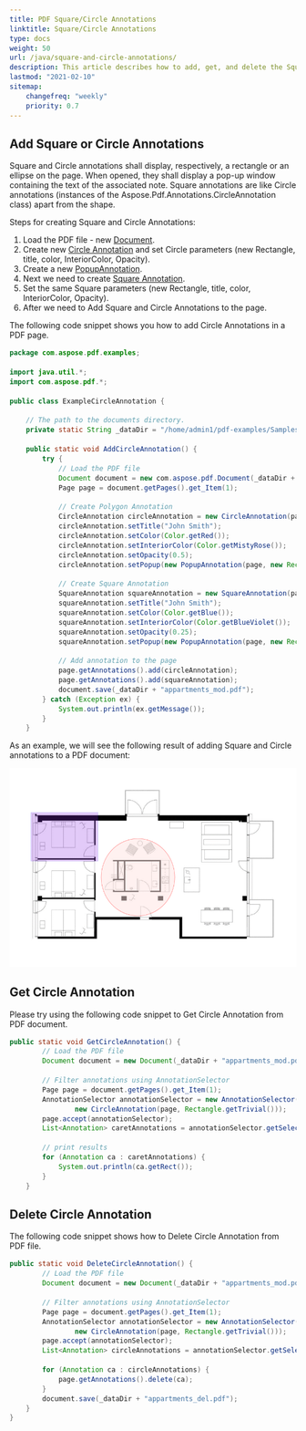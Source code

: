 ```yaml
---
title: PDF Square/Circle Annotations
linktitle: Square/Circle Annotations
type: docs
weight: 50
url: /java/square-and-circle-annotations/
description: This article describes how to add, get, and delete the Square and Circle annotations from your PDF document with Aspose.PDF for Java
lastmod: "2021-02-10"
sitemap:
    changefreq: "weekly"
    priority: 0.7
---
```


## Add Square or Circle Annotations

Square and Circle annotations shall display, respectively, a rectangle or an ellipse on the page. When opened, they shall display a pop-up window containing the text of the associated note.
Square annotations are like Circle annotations (instances of the Aspose.Pdf.Annotations.CircleAnnotation class) apart from the shape.

Steps for creating Square and Circle Annotations:

1. Load the PDF file - new [Document](https://apireference.aspose.com/pdf/java/com.aspose.pdf/Document).
1. Create new [Circle Annotation](https://apireference.aspose.com/pdf/java/com.aspose.pdf/circleannotation) and set Circle parameters (new Rectangle, title, color, InteriorColor, Opacity).
1. Create a new [PopupAnnotation](https://apireference.aspose.com/pdf/java/com.aspose.pdf/class-use/PopupAnnotation). 
1. Next we need to create [Square Annotation](https://apireference.aspose.com/pdf/java/com.aspose.pdf.class-use/SquareAnnotation).
1. Set the same Square parameters (new Rectangle, title, color, InteriorColor, Opacity).
1. After we need to Add Square and Circle Annotations to the page.

The following code snippet shows you how to add Circle Annotations in a PDF page.

```java
package com.aspose.pdf.examples;

import java.util.*;
import com.aspose.pdf.*;

public class ExampleCircleAnnotation {

    // The path to the documents directory.
    private static String _dataDir = "/home/admin1/pdf-examples/Samples/";

    public static void AddCircleAnnotation() {
        try {
            // Load the PDF file
            Document document = new com.aspose.pdf.Document(_dataDir + "appartments.pdf");
            Page page = document.getPages().get_Item(1);

            // Create Polygon Annotation
            CircleAnnotation circleAnnotation = new CircleAnnotation(page, new Rectangle(270, 160, 483, 383));
            circleAnnotation.setTitle("John Smith");
            circleAnnotation.setColor(Color.getRed());
            circleAnnotation.setInteriorColor(Color.getMistyRose());
            circleAnnotation.setOpacity(0.5);
            circleAnnotation.setPopup(new PopupAnnotation(page, new Rectangle(842, 316, 1021, 459)));

            // Create Square Annotation
            SquareAnnotation squareAnnotation = new SquareAnnotation(page, new Rectangle(67, 317, 261, 459));
            squareAnnotation.setTitle("John Smith");
            squareAnnotation.setColor(Color.getBlue());
            squareAnnotation.setInteriorColor(Color.getBlueViolet());
            squareAnnotation.setOpacity(0.25);
            squareAnnotation.setPopup(new PopupAnnotation(page, new Rectangle(842, 196, 1021, 338)));

            // Add annotation to the page
            page.getAnnotations().add(circleAnnotation);
            page.getAnnotations().add(squareAnnotation);
            document.save(_dataDir + "appartments_mod.pdf");
        } catch (Exception ex) {
            System.out.println(ex.getMessage());
        }
    }
```

As an example, we will see the following result of adding Square and Circle annotations to a PDF document:

![Circle and Square Annotation demo](circle_demo.png)

## Get Circle Annotation

Please try using the following code snippet to Get Circle Annotation from PDF document.

```java
public static void GetCircleAnnotation() {
        // Load the PDF file
        Document document = new Document(_dataDir + "appartments_mod.pdf");

        // Filter annotations using AnnotationSelector
        Page page = document.getPages().get_Item(1);
        AnnotationSelector annotationSelector = new AnnotationSelector(
                new CircleAnnotation(page, Rectangle.getTrivial()));
        page.accept(annotationSelector);
        List<Annotation> caretAnnotations = annotationSelector.getSelected();

        // print results
        for (Annotation ca : caretAnnotations) {
            System.out.println(ca.getRect());
        }
    }
```
## Delete Circle Annotation

The following code snippet shows how to Delete Circle Annotation from PDF file.

```java
public static void DeleteCircleAnnotation() {
        // Load the PDF file
        Document document = new Document(_dataDir + "appartments_mod.pdf");

        // Filter annotations using AnnotationSelector
        Page page = document.getPages().get_Item(1);
        AnnotationSelector annotationSelector = new AnnotationSelector(
                new CircleAnnotation(page, Rectangle.getTrivial()));
        page.accept(annotationSelector);
        List<Annotation> circleAnnotations = annotationSelector.getSelected();

        for (Annotation ca : circleAnnotations) {
            page.getAnnotations().delete(ca);
        }
        document.save(_dataDir + "appartments_del.pdf");
    }
}
```
